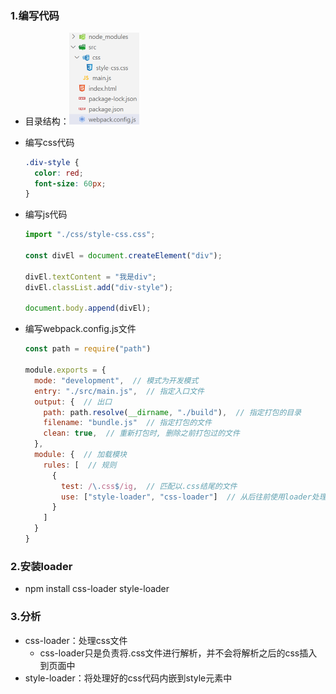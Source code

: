 ### 1.编写代码

- 目录结构：<img src="images/image-20220703204107569.png" alt="image-20220703204107569" style="zoom: 50%;" />

- 编写css代码

  ```css
  .div-style {
    color: red;
    font-size: 60px;
  }
  ```

- 编写js代码

  ```js
  import "./css/style-css.css";
  
  const divEl = document.createElement("div");
  
  divEl.textContent = "我是div";
  divEl.classList.add("div-style");
  
  document.body.append(divEl);
  ```

- 编写webpack.config.js文件

  ```js
  const path = require("path")
  
  module.exports = {
    mode: "development",  // 模式为开发模式
    entry: "./src/main.js",  // 指定入口文件
    output: {  // 出口
      path: path.resolve(__dirname, "./build"),  // 指定打包的目录
      filename: "bundle.js"  // 指定打包的文件
      clean: true,  // 重新打包时, 删除之前打包过的文件
    },
    module: {  // 加载模块
      rules: [  // 规则
        {
          test: /\.css$/ig,  // 匹配以.css结尾的文件
          use: ["style-loader", "css-loader"]  // 从后往前使用loader处理我们编写的代码
        }
      ]
    }
  }
  ```

### 2.安装loader

- npm install css-loader style-loader

### 3.分析

- css-loader：处理css文件
  - css-loader只是负责将.css文件进行解析，并不会将解析之后的css插入到页面中
- style-loader：将处理好的css代码内嵌到style元素中

